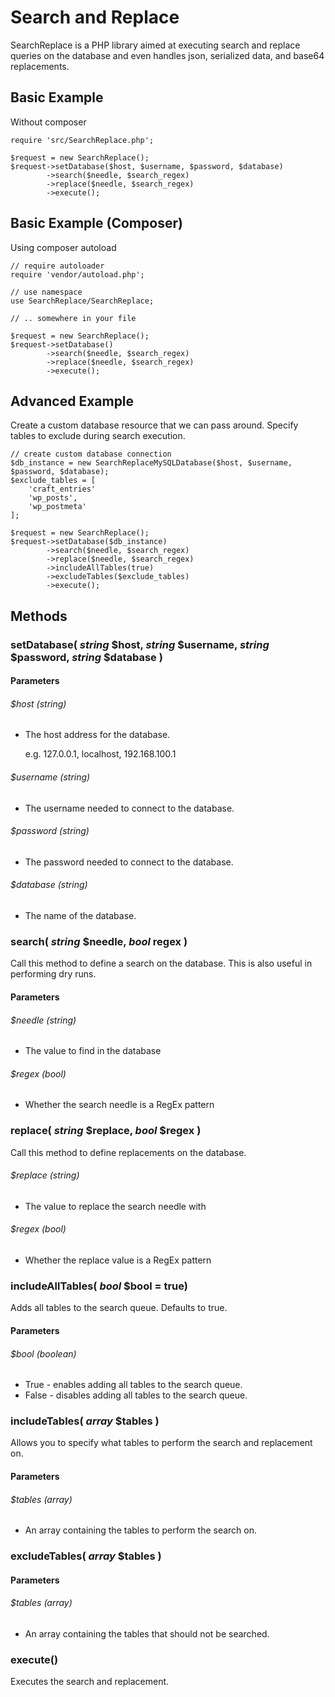 # Search and Replace 

SearchReplace is a PHP library aimed at executing search and replace queries on the database and even handles json, serialized data, and base64 replacements.


## Basic Example
Without composer

    require 'src/SearchReplace.php';
    
    $request = new SearchReplace();
    $request->setDatabase($host, $username, $password, $database)
            ->search($needle, $search_regex)
            ->replace($needle, $search_regex)
            ->execute();
 
## Basic Example (Composer)
Using composer autoload

    // require autoloader
    require 'vendor/autoload.php';
    
    // use namespace
    use SearchReplace/SearchReplace;
    
    // .. somewhere in your file

    $request = new SearchReplace();
    $request->setDatabase()
            ->search($needle, $search_regex)
            ->replace($needle, $search_regex)
            ->execute();
        
## Advanced Example
Create a custom database resource that we can pass around. Specify tables to exclude during search execution.
    
    // create custom database connection
    $db_instance = new SearchReplaceMySQLDatabase($host, $username, $password, $database);
    $exclude_tables = [
        'craft_entries'
        'wp_posts',
        'wp_postmeta'
    ];
    
    $request = new SearchReplace();
    $request->setDatabase($db_instance)
            ->search($needle, $search_regex)
            ->replace($needle, $search_regex)
            ->includeAllTables(true)
            ->excludeTables($exclude_tables)
            ->execute();

## Methods

### setDatabase( _string_ $host, _string_ $username, _string_ $password, _string_ $database )
#### Parameters
###### $host _(string)_
* The host address for the database.

    e.g. 127.0.0.1, localhost, 192.168.100.1
###### $username _(string)_
* The username needed to connect to the database.
###### $password _(string)_
* The password needed to connect to the database.
###### $database _(string)_
* The name of the database.

### search( _string_ $needle, _bool_ regex )
Call this method to define a search on the database. This is also useful in performing dry runs.
#### Parameters
###### $needle _(string)_
* The value to find in the database
###### $regex _(bool)_
* Whether the search needle is a RegEx pattern

### replace( _string_ $replace, _bool_ $regex )
Call this method to define replacements on the database.
###### $replace _(string)_
* The value to replace the search needle with
###### $regex _(bool)_
* Whether the replace value is a RegEx pattern

### includeAllTables( _bool_ $bool = true)
Adds all tables to the search queue. Defaults to true.
#### Parameters
###### $bool _(boolean)_
* True - enables adding all tables to the search queue.
* False - disables adding all tables to the search queue.

### includeTables( _array_ $tables )
Allows you to specify what tables to perform the search and replacement on.
#### Parameters
###### $tables _(array)_
* An array containing the tables to perform the search on.

### excludeTables( _array_ $tables )
#### Parameters
###### $tables _(array)_
* An array containing the tables that should not be searched.

### execute()
Executes the search and replacement.